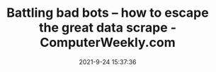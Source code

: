 ---
"title": "Battling bad bots – how to escape the great data scrape - ComputerWeekly.com"
"date": "2021-9-24 15:37:36"
"feed_name": "GOOGLENEWSMINING"
"feed_website": "https://news.google.com/search?q=mining%2Bincident&hl=en-US&gl=US&ceid=US:en"
"feed_rss": "https://news.google.com/rss/search?q=mining%2Bincident&hl=en-US&gl=US&ceid=US:en"
"link": "https://www.computerweekly.com/microscope/opinion/Battling-bad-bots-how-to-escape-the-great-data-scrape"
"file": "_posts/2021-1-1-f8cfe28b45acbda166f24daa609d2d5d87fb7886.md"
"accident": "0"
"drilling": "0"
"dead": "0"
"injured": "0"
"where": "unknown site"
---